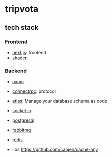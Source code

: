 # tripvota

## tech stack

### Frontend

- [next.js](https://github.com/vercel/next.js/): frontend
- [shadcn](https://github.com/shadcn-ui/ui)

### Backend

- [axum](https://github.com/tokio-rs/axum)
- [connectrpc](https://connectrpc.com/): protocol
- [atlas](https://github.com/ariga/atlas): Manage your database schema as code
- [socket.io](https://socket.io/)
- [postgresql](https://www.postgresql.org/)
- [rabbitmq](https://www.rabbitmq.com/)
- [redis](https://redis.io/)

- libs https://github.com/caojen/cache-any
